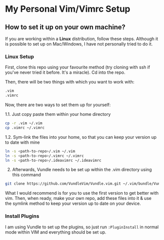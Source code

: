 # My Personal Vim/Vimrc Setup

## How to set it up on your own machine?

If you are working within a **Linux** distribution, follow these steps. Although it is possible to set up on Mac/Windows, I have not personally tried to do it.

### Linux Setup

First, clone this repo using your favourite method (try cloning with ssh if you've never tried it before. It's a miracle). Cd into the repo.

Then, there will be two things with which you want to work with:

```bash
.vim
.vimrc
```

Now, there are two ways to set them up for yourself:

1.1.  Just copy paste them within your home directory

   ```bash
   cp -r .vim ~/.vim
   cp .vimrc ~/.vimrc
   ```

1.2. Sym-link the files into your home, so that you can keep your version up to date with mine

   ```bash
   ln -s <path-to-repo>/.vim ~/.vim
   ln -s <path-to-repo>/.vimrc ~/.vimrc
   ln -s <path-to-repo>/.ideavimrc ~/.ideavimrc
   ```

2. Afterwards, Vundle needs to be set up within the .vim directory using this command
  ```bash
  git clone https://github.com/VundleVim/Vundle.vim.git ~/.vim/bundle/Vundle.vim
  ```

What I would recommend is for you to use the first version to get better with vim. Then, when ready, make your own repo, add these files into it & use the symlink method to keep your version up to date on your device.

### Install Plugins

I am using Vundle to set up the plugins, so just run `:PluginInstall` in normal mode within VIM and everything should be set up.
